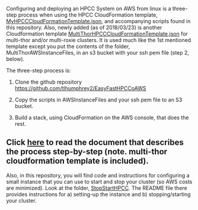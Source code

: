 Configuring and deploying an HPCC System on AWS from linux is a three-step process when using the HPCC CloudFormation template, [MyHPCCCloudFormationTemplate.json](MyHPCCCloudFormationTemplate.json), and accompanying scripts found in this repository. Also, newly added (as of 2018/03/23) is another Cloudformation template [MultiThorHPCCCloudFormationTemplate.json](MultiThorHPCCCloudFormationTemplate.json) for multi-thor and/or multi-roxie clusters. It is used much like the 1st mentioned template except you put the contents of the folder, MultiThorAWSInstanceFiles, in an s3 bucket with your ssh pem file (step 2, below).

The three-step process is:

1.  Clone the github repository https://github.com/tlhumphrey2/EasyFastHPCCoAWS

2.  Copy the scripts in AWSInstanceFiles and your ssh pem file to an S3 bucket.

3.  Build a stack, using CloudFormation on the AWS console, that does the rest.

## Click [here](Documentation/EasyFastHPCCOnAWSLinux.pdf) to read the document that describes the process step-by-step (note. multi-thor cloudformation template is included).

Also, in this repository, you will find code and instructions for configuring a small instance that you can use to start and stop your cluster (so AWS costs are minimized). Look at the folder, [StopStartHPCC](StopStartHPCC). The README file there provides instructions for a) setting-up the instance and b) stopping/starting your cluster.
